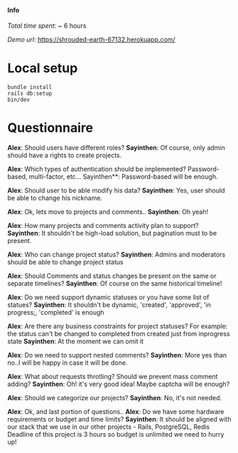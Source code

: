 #### Info
*Total time spent*: ~ 6 hours

*Demo url*: https://shrouded-earth-67132.herokuapp.com/
# Local setup
```
bundle install
rails db:setup
bin/dev
```
# Questionnaire
**Alex**: Should users have different roles?
**Sayinthen**: Of course, only admin should have a rights to create projects.

**Alex**: Which types of authentication should be implemented? Password-based, multi-factor, etc…
Sayinthen**: Password-based will be enough.

**Alex**: Should user to be able modify his data?
**Sayinthen**: Yes, user should be able to change his nickname.

**Alex**: Ok, lets move to projects and comments..
**Sayinthen**: Oh yeah!

**Alex**: How many projects and comments activity plan to support?
**Sayinthen**: It shouldn't be high-load solution, but pagination must to be present.

**Alex**: Who can change project status?
**Sayinthen**: Admins and moderators should be able to change project status

**Alex**: Should Comments and status changes be present on the same or separate timelines?
**Sayinthen**: Of course on the same historical timeline!

**Alex**: Do we need support dynamic statuses or you have some list of statues?
**Sayinthen**: It shouldn't be dynamic, 'created', 'approved', 'in progress;, 'completed' is enough

**Alex**: Are there any business constraints for project statuses? For example: the status can't be changed to completed from created just from inprogress state
**Sayinthen**: At the moment we can omit it

**Alex**: Do we need to support nested comments?
**Sayinthen**: More yes than no..I will be happy in case it will be done.

**Alex**: What about requests throtling? Should we prevent mass comment adding?
**Sayinthen**: Oh! it's very good idea! Maybe captcha will be enough?

**Alex**: Should we categorize our projects?
**Sayinthen**: No, it's not needed.

**Alex**: Ok, and last portion of questions..
**Alex**: Do we have some hardware requirements or budget and time limits?
**Sayinthen**: It should be aligned with our stack that we use in our other projects - Rails, PostgreSQL, Redis
Deadline of this project is 3 hours so budget is unlimited we need to hurry up!
